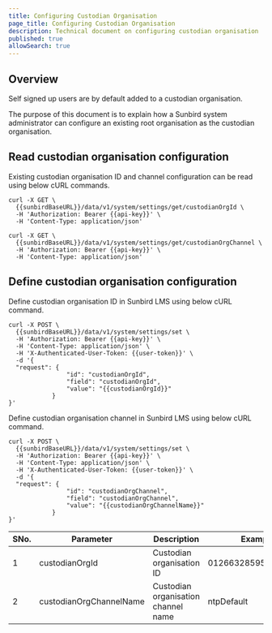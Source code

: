 ```yaml
---
title: Configuring Custodian Organisation
page_title: Configuring Custodian Organisation
description: Technical document on configuring custodian organisation
published: true
allowSearch: true
---
```


## Overview
Self signed up users are by default added to a custodian organisation. 

The purpose of this document is to explain how a Sunbird system administrator can configure an existing root organisation as the custodian organisation.

## Read custodian organisation configuration

Existing custodian organisation ID and channel configuration can be read using below cURL commands.

```
curl -X GET \
  {{sunbirdBaseURL}}/data/v1/system/settings/get/custodianOrgId \
  -H 'Authorization: Bearer {{api-key}}' \
  -H 'Content-Type: application/json'
```

```
curl -X GET \
  {{sunbirdBaseURL}}/data/v1/system/settings/get/custodianOrgChannel \
  -H 'Authorization: Bearer {{api-key}}' \
  -H 'Content-Type: application/json'
```

## Define custodian organisation configuration

Define custodian organisation ID in Sunbird LMS using below cURL command.

```
curl -X POST \
  {{sunbirdBaseURL}}/data/v1/system/settings/set \
  -H 'Authorization: Bearer {{api-key}}' \
  -H 'Content-Type: application/json' \
  -H 'X-Authenticated-User-Token: {{user-token}}' \
  -d '{
  "request": {
                "id": "custodianOrgId",
                "field": "custodianOrgId",
                "value": "{{custodianOrgId}}"
            }
}'
```

Define custodian organisation channel in Sunbird LMS using below cURL command.

```
curl -X POST \
  {{sunbirdBaseURL}}/data/v1/system/settings/set \
  -H 'Authorization: Bearer {{api-key}}' \
  -H 'Content-Type: application/json' \
  -H 'X-Authenticated-User-Token: {{user-token}}' \
  -d '{
  "request": {
                "id": "custodianOrgChannel",
                "field": "custodianOrgChannel",
                "value": "{{custodianOrgChannelName}}"
            }
}'
```

SNo. | Parameter | Description | Example
-----|-----------|-------------|---------
1 | custodianOrgId | Custodian organisation ID | 0126632859575746566
2 | custodianOrgChannelName | Custodian organisation channel name | ntpDefault

